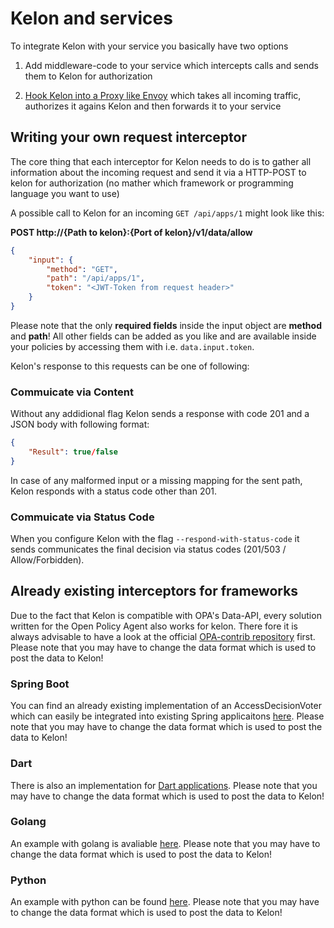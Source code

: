 # Kelon and services

To integrate Kelon with your service you basically have two options

1. Add middleware-code to your service which intercepts calls and sends them to Kelon for authorization

2. [Hook Kelon into a Proxy like Envoy](/core/integration/Kelon-Envoy) which takes all incoming traffic, authorizes it agains Kelon and then forwards it to your service

## Writing your own request interceptor

The core thing that each interceptor for Kelon needs to do is to gather all information about the incoming request and send it via a HTTP-POST to kelon for authorization (no mather which framework or programming language you want to use)

A possible call to Kelon for an incoming `GET /api/apps/1` might look like this:

**POST http://{Path to kelon}:{Port of kelon}/v1/data/allow**
```json
{
    "input": {
        "method": "GET",
        "path": "/api/apps/1",
        "token": "<JWT-Token from request header>"
    }
}
```

Please note that the only **required fields** inside the input object are **method** and **path**! All other fields can be added as you like and are available inside your policies by accessing them with i.e. `data.input.token`.

Kelon's response to this requests can be one of following:

### Commuicate via Content

Without any addidional flag Kelon sends a response with code 201 and a JSON body with following format:

```json
{
    "Result": true/false
}
```

In case of any malformed input or a missing mapping for the sent path, Kelon responds with a status code other than 201.

### Commuicate via Status Code

When you configure Kelon with the flag `--respond-with-status-code` it sends communicates the final decision via status codes (201/503 / Allow/Forbidden).

## Already existing interceptors for frameworks

Due to the fact that Kelon is compatible with OPA's Data-API, every solution written for the Open Policy Agent also works for kelon. There fore it is always advisable to have a look at the official [OPA-contrib repository](https://github.com/open-policy-agent/contrib) first. Please note that you may have to change the data format which is used to post the data to Kelon!

### Spring Boot

You can find an already existing implementation of an AccessDecisionVoter which can easily be integrated into existing Spring applicaitons [here](https://github.com/open-policy-agent/contrib/tree/master/spring_authz). Please note that you may have to change the data format which is used to post the data to Kelon!

### Dart

There is also an implementation for [Dart applications](https://github.com/open-policy-agent/contrib/tree/master/dart_authz). Please note that you may have to change the data format which is used to post the data to Kelon!

### Golang

An example with golang is avaliable [here](https://github.com/open-policy-agent/example-api-authz-go). Please note that you may have to change the data format which is used to post the data to Kelon!

### Python

An example with python can be found [here](https://github.com/open-policy-agent/example-api-authz-python). Please note that you may have to change the data format which is used to post the data to Kelon!